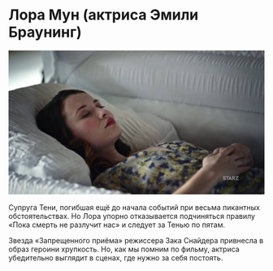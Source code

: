 # Лора Мун (актриса Эмили Браунинг)

![](./images/Laura-Moon.jpg)<br />

Супруга Тени, погибшая ещё до начала событий при весьма пикантных 
обстоятельствах. Но Лора упорно отказывается подчиняться правилу «Пока смерть 
не разлучит нас» и следует за Тенью по пятам.

Звезда «Запрещенного приёма» режиссера Зака Снайдера привнесла в образ героини 
хрупкость. Но, как мы помним по фильму, актриса убедительно выглядит в сценах, 
где нужно за себя постоять.
